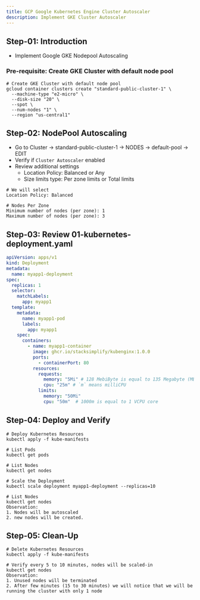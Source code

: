 ```yaml
---
title: GCP Google Kubernetes Engine Cluster Autoscaler
description: Implement GKE Cluster Autoscaler
---
```


## Step-01: Introduction
- Implement Google GKE Nodepool Autoscaling
### Pre-requisite: Create GKE Cluster with default node pool
```t
# Create GKE Cluster with default node pool 
gcloud container clusters create "standard-public-cluster-1" \
  --machine-type "e2-micro" \
  --disk-size "20" \
  --spot \
  --num-nodes "1" \
  --region "us-central1"
```

## Step-02: NodePool Autoscaling
- Go to Cluster -> standard-public-cluster-1 -> NODES -> default-pool -> EDIT
- Verify if `Cluster Autoscaler` enabled
- Review additional settings
  - Location Policy: Balanced or Any
  - Size limits type: Per zone limits or Total limits
```t
# We will select
Location Policy: Balanced

# Nodes Per Zone
Minimum number of nodes (per zone): 1
Maximum number of nodes (per zone): 3
```


## Step-03: Review 01-kubernetes-deployment.yaml
```yaml
apiVersion: apps/v1
kind: Deployment 
metadata: 
  name: myapp1-deployment
spec: 
  replicas: 1
  selector:
    matchLabels:
      app: myapp1
  template:  
    metadata:
      name: myapp1-pod
      labels:
        app: myapp1  
    spec:
      containers: 
        - name: myapp1-container
          image: ghcr.io/stacksimplify/kubenginx:1.0.0
          ports: 
            - containerPort: 80  
          resources:
            requests:
              memory: "5Mi" # 128 MebiByte is equal to 135 Megabyte (MB)
              cpu: "25m" # `m` means milliCPU
            limits:
              memory: "50Mi"
              cpu: "50m"  # 1000m is equal to 1 VCPU core                                      
```

## Step-04: Deploy and Verify
```t
# Deploy Kubernetes Resources
kubectl apply -f kube-manifests

# List Pods
kubectl get pods

# List Nodes
kubectl get nodes

# Scale the Deployment
kubectl scale deployment myapp1-deployment --replicas=10

# List Nodes
kubectl get nodes
Observation:
1. Nodes will be autoscaled
2. new nodes will be created.
```

## Step-05: Clean-Up
```t
# Delete Kubernetes Resources
kubectl apply -f kube-manifests

# Verify every 5 to 10 minutes, nodes will be scaled-in 
kubectl get nodes
Observation:
1. Unused nodes will be terminated
2. After few minutes (15 to 30 minutes) we will notice that we will be running the cluster with only 1 node
```

